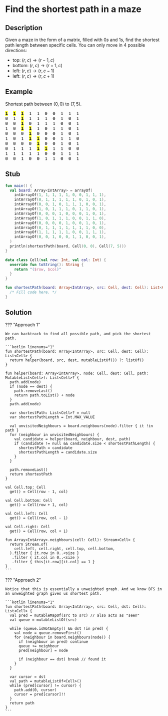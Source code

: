 # Find the shortest path in a maze

## Description

Given a maze in the form of a matrix, filled with $0s$ and $1s$, find the shortest path length between specific cells. You can only move in $4$ possible directions:

- top: $(r, c) \rightarrow (r-1, c)$
- bottom: $(r, c) \rightarrow (r+1, c)$
- left: $(r, c) \rightarrow (r, c-1)$
- left: $(r, c) \rightarrow (r, c+1)$

## Example

Shortest path between $(0, 0)$ to $(7, 5)$.

<style>
.highlight {
  font-weight: bold;
  background: #fdff32;
}
</style>

<pre>
<span class="highlight">1</span>  <span class="highlight">1</span>  <span class="highlight">1</span>  1  1  0  0  1  1  1
0  1  <span class="highlight">1</span>  1  1  1  0  1  0  1
0  0  <span class="highlight">1</span>  0  1  1  1  0  0  1
1  0  <span class="highlight">1</span>  <span class="highlight">1</span>  1  0  1  1  0  1
0  0  0  <span class="highlight">1</span>  0  0  0  1  0  1
1  0  1  <span class="highlight">1</span>  <span class="highlight">1</span>  0  0  1  1  0
0  0  0  0  <span class="highlight">1</span>  0  0  1  0  1
0  1  1  1  <span class="highlight">1</span>  <span class="highlight">1</span>  1  1  0  0
1  1  1  1  1  0  0  1  1  1
0  0  1  0  0  1  1  0  0  1
</pre>

## Stub

```kotlin linenums="1"
fun main() {
  val board: Array<IntArray> = arrayOf(
    intArrayOf(1, 1, 1, 1, 1, 0, 0, 1, 1, 1),
    intArrayOf(0, 1, 1, 1, 1, 1, 0, 1, 0, 1),
    intArrayOf(0, 0, 1, 0, 1, 1, 1, 0, 0, 1),
    intArrayOf(1, 0, 1, 1, 1, 0, 1, 1, 0, 1),
    intArrayOf(0, 0, 0, 1, 0, 0, 0, 1, 0, 1),
    intArrayOf(1, 0, 1, 1, 1, 0, 0, 1, 1, 0),
    intArrayOf(0, 0, 0, 0, 1, 0, 0, 1, 0, 1),
    intArrayOf(0, 1, 1, 1, 1, 1, 1, 1, 0, 0),
    intArrayOf(1, 1, 1, 1, 1, 0, 0, 1, 1, 1),
    intArrayOf(0, 0, 1, 0, 0, 1, 1, 0, 0, 1),
  )
  println(shortestPath(board, Cell(0, 0), Cell(7, 5)))
}

data class Cell(val row: Int, val col: Int) {
  override fun toString(): String {
    return "($row, $col)"
  }
}

fun shortestPath(board: Array<IntArray>, src: Cell, dest: Cell): List<Cell> {
  /* Fill code here. */
}
```

## Solution

??? "Approach 1"

    We can backtrack to find all possible path, and pick the shortest path.

    ```kotlin linenums="1"
    fun shortestPath(board: Array<IntArray>, src: Cell, dest: Cell): List<Cell> {
      return helper(board, src, dest, mutableListOf()) ?: listOf()
    }

    fun helper(board: Array<IntArray>, node: Cell, dest: Cell, path: MutableList<Cell>): List<Cell>? {
      path.add(node)
      if (node == dest) {
        path.removeLast()
        return path.toList() + node
      }
      path.add(node)

      var shortestPath: List<Cell>? = null
      var shortestPathLength = Int.MAX_VALUE

      val unvisitedNeighbours = board.neighbours(node).filter { it !in path }
      for (neighbour in unvisitedNeighbours) {
        val candidate = helper(board, neighbour, dest, path)
        if (candidate != null && candidate.size < shortestPathLength) {
          shortestPath = candidate
          shortestPathLength = candidate.size
        }
      }

      path.removeLast()
      return shortestPath
    }

    val Cell.top: Cell
      get() = Cell(row - 1, col)

    val Cell.bottom: Cell
      get() = Cell(row + 1, col)

    val Cell.left: Cell
      get() = Cell(row, col - 1)

    val Cell.right: Cell
      get() = Cell(row, col + 1)

    fun Array<IntArray>.neighbours(cell: Cell): Stream<Cell> {
      return Stream.of(
        cell.left, cell.right, cell.top, cell.bottom,
      ).filter { it.row in 0..<size }
       .filter { it.col in 0..<size }
       .filter { this[it.row][it.col] == 1 }
    }
    ```

??? "Approach 2"

    Notice that this is essentially a unweighted graph. And we know BFS in an unweighted graph gives us shortest path.

    ```kotlin linenums="1"
    fun shortestPath(board: Array<IntArray>, src: Cell, dst: Cell): List<Cell> {
      val pred = mutableMapOf(src to src) // also acts as "seen"
      val queue = mutableListOf(src)

      while (queue.isNotEmpty() && dst !in pred) {
        val node = queue.removeFirst()
        for (neighbour in board.neighbours(node)) {
          if (neighbour in pred) continue
          queue += neighbour
          pred[neighbour] = node

          if (neighbour == dst) break // found it
        }
      }

      var cursor = dst
      val path = mutableListOf<Cell>()
      while (pred[cursor] != cursor) {
        path.add(0, cursor)
        cursor = pred[cursor]!!
      }
      return path
    }
    ```
